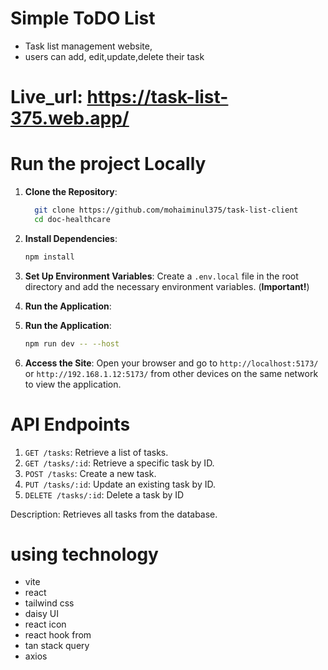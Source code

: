 # Simple ToDO List
- Task list management website,
- users can add, edit,update,delete their task
# Live_url: https://task-list-375.web.app/

# Run the project Locally

1. **Clone the Repository**:

   ```sh
     git clone https://github.com/mohaiminul375/task-list-client
     cd doc-healthcare
   ```

2. **Install Dependencies**:

   ```sh
   npm install
   ```

3. **Set Up Environment Variables**: Create a `.env.local` file in the root directory and add the necessary environment variables. (**Important!**)

4. **Run the Application**:

5. **Run the Application**:

   ```sh
   npm run dev -- --host
   ```

6. **Access the Site**: Open your browser and go to `http://localhost:5173/` or `http://192.168.1.12:5173/` from other devices on the same network to view the application.

# API Endpoints

1.  `GET /tasks`: Retrieve a list of tasks.
2.  `GET /tasks/:id`: Retrieve a specific task by ID.
3.  `POST /tasks`: Create a new task.
4.  `PUT /tasks/:id`: Update an existing task by ID.
5.  `DELETE /tasks/:id`: Delete a task by ID

Description: Retrieves all tasks from the database.

# using technology

- vite
- react
- tailwind css
- daisy UI
- react icon
- react hook from
- tan stack query
- axios

